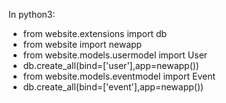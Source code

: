 In python3:
- from website.extensions import db
- from website import newapp
- from website.models.usermodel import User
- db.create_all(bind=['user'],app=newapp())
- from website.models.eventmodel import Event
- db.create_all(bind=['event'],app=newapp())
